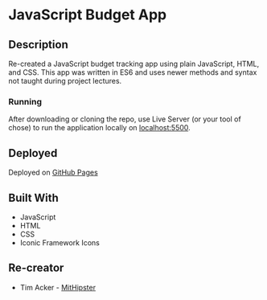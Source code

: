 # JavaScript Budget App

## Description

Re-created a JavaScript budget tracking app using plain JavaScript, HTML, and CSS. This app was written in ES6 and uses newer methods and syntax not taught during project lectures.

### Running

After downloading or cloning the repo, use Live Server (or your tool of chose) to run the application locally on [localhost:5500](http://localhost:5500/).

## Deployed

Deployed on [GitHub Pages](https://mithipster.github.io/jonas-budget-app/)

## Built With

- JavaScript
- HTML
- CSS
- Iconic Framework Icons

## Re-creator

- Tim Acker - [MitHipster](https://github.com/MitHipster)
